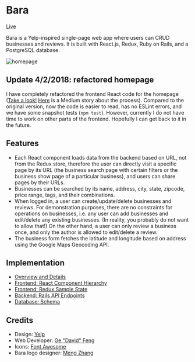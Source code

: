 # Bara
[Live](https://bara.davidfeng.us/#/)

Bara is a Yelp-inspired single-page web app where users can CRUD businesses and reviews. It is built with React.js, Redux, Ruby on Rails, and a PostgreSQL database.

![homepage](/docs/homepage.png)

## Update 4/2/2018: refactored homepage
I have completely refactored the frontend React code for the homepage ([Take a look!](/frontend/components/home/HomeContainer.jsx) [Here](https://codeburst.io/clean-code-in-react-fe11372f331c) is a Medium story about the process). Compared to the original version, now the code is easier to read, has no ESLint errors, and we have some snapshot tests (`npm test`). However, currently I do not have time to work on other parts of the frontend. Hopefully I can get back to it in the future.

## Features
* Each React component loads data from the backend based on URL, not from the Redux store, therefore the user can directly visit a specific page by its URL (the business search page with certain filters or the business show page of a particular business), and users can share pages by their URLs.
* Businesses can be searched by its name, address, city, state, zipcode, price range, tags, and their combinations.
* When logged in, a user can create/update/delete businesses and reviews. For demonstration purposes, there are no constraints for operations on businesses, i.e. any user can add businesses and edit/delete any existing businesses. (In reality, you probably do not want to allow that!) On the other hand, a user can only review a business once, and only the author is allowed to edit/delete a review.
* The business form fetches the latitude and longitude based on address using the Google Maps Geocoding API.

## Implementation
* [Overview and Details](/docs/implementation.md)
* [Frontend: React Component Hierarchy](/docs/component-hierarchy.md)
* [Frontend: Redux Sample State](/docs/sample-state.md)
* [Backend: Rails API Endpoints](/docs/api-endpoints.md)
* [Database: Schema](/docs/schema.md)

## Credits
* Design: [Yelp](https://www.yelp.com/nyc)
* Web Developer: [Ge "David" Feng](https://davidfeng.us/)
* Icons: [Font Awesome](http://fontawesome.io/)
* Bara logo designer: [Meng Zhang](https://www.linkedin.com/in/meng-zhang-692b7644/)
